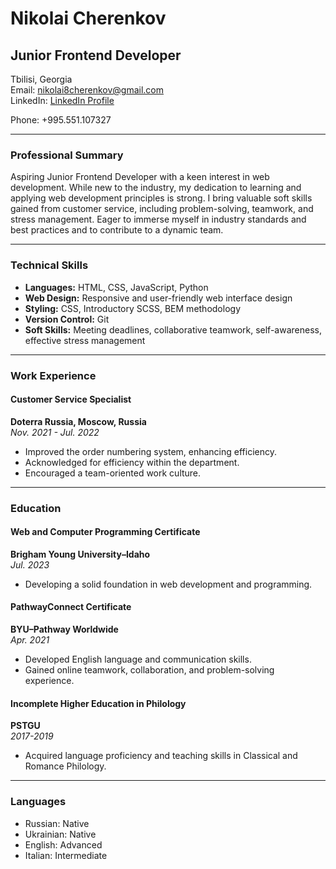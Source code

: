 # Nikolai Cherenkov
## Junior Frontend Developer
Tbilisi, Georgia  
Email: [nikolai8cherenkov@gmail.com](mailto:nikolai8cherenkov@gmail.com)  
LinkedIn: [LinkedIn Profile](https://www.linkedin.com/in/nikolai-cherenkov-3861a0261/)

Phone: +995.551.107327

---

### Professional Summary
Aspiring Junior Frontend Developer with a keen interest in web development. While new to the industry, my dedication to learning and applying web development principles is strong. I bring valuable soft skills gained from customer service, including problem-solving, teamwork, and stress management. Eager to immerse myself in industry standards and best practices and to contribute to a dynamic team.

---

### Technical Skills
- **Languages:** HTML, CSS, JavaScript, Python
- **Web Design:** Responsive and user-friendly web interface design
- **Styling:** CSS, Introductory SCSS, BEM methodology
- **Version Control:** Git
- **Soft Skills:** Meeting deadlines, collaborative teamwork, self-awareness, effective stress management

---

### Work Experience
#### Customer Service Specialist
**Doterra Russia, Moscow, Russia**  
_Nov. 2021 - Jul. 2022_
- Improved the order numbering system, enhancing efficiency.
- Acknowledged for efficiency within the department.
- Encouraged a team-oriented work culture.

---

### Education
#### Web and Computer Programming Certificate
**Brigham Young University–Idaho**  
_Jul. 2023_
- Developing a solid foundation in web development and programming.

#### PathwayConnect Certificate
**BYU–Pathway Worldwide**  
_Apr. 2021_
- Developed English language and communication skills.
- Gained online teamwork, collaboration, and problem-solving experience.

#### Incomplete Higher Education in Philology
**PSTGU**  
_2017-2019_
- Acquired language proficiency and teaching skills in Classical and Romance Philology.

---

### Languages
- Russian: Native
- Ukrainian: Native
- English: Advanced
- Italian: Intermediate

